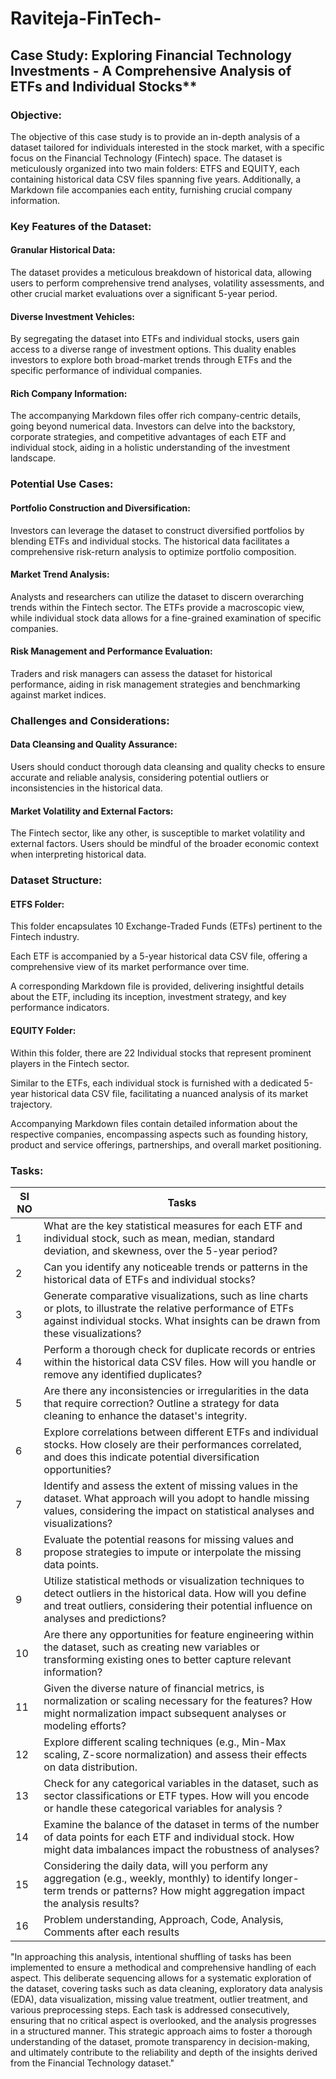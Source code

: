 # Raviteja-FinTech-

## Case Study: Exploring Financial Technology Investments - A Comprehensive Analysis of ETFs and Individual Stocks**

### Objective:

The objective of this case study is to provide an in-depth analysis of a dataset tailored for individuals interested in the stock market, with a specific focus on the Financial Technology (Fintech) space. The dataset is meticulously organized into two main folders: ETFS and EQUITY, each containing historical data CSV files spanning five years. Additionally, a Markdown file accompanies each entity, furnishing crucial company information.

### Key Features of the Dataset:

#### Granular Historical Data:

The dataset provides a meticulous breakdown of historical data, allowing users to perform comprehensive trend analyses, volatility assessments, and other crucial market evaluations over a significant 5-year period.

#### Diverse Investment Vehicles:

By segregating the dataset into ETFs and individual stocks, users gain access to a diverse range of investment options. This duality enables investors to explore both broad-market trends through ETFs and the specific performance of individual companies.

#### Rich Company Information:

The accompanying Markdown files offer rich company-centric details, going beyond numerical data. Investors can delve into the backstory, corporate strategies, and competitive advantages of each ETF and individual stock, aiding in a holistic understanding of the investment landscape.

### Potential Use Cases:

#### Portfolio Construction and Diversification:

Investors can leverage the dataset to construct diversified portfolios by blending ETFs and individual stocks. The historical data facilitates a comprehensive risk-return analysis to optimize portfolio composition.

#### Market Trend Analysis:

Analysts and researchers can utilize the dataset to discern overarching trends within the Fintech sector. The ETFs provide a macroscopic view, while individual stock data allows for a fine-grained examination of specific companies.

#### Risk Management and Performance Evaluation:

Traders and risk managers can assess the dataset for historical performance, aiding in risk management strategies and benchmarking against market indices.

### Challenges and Considerations:

#### Data Cleansing and Quality Assurance:

Users should conduct thorough data cleansing and quality checks to ensure accurate and reliable analysis, considering potential outliers or inconsistencies in the historical data.

#### Market Volatility and External Factors:

The Fintech sector, like any other, is susceptible to market volatility and external factors. Users should be mindful of the broader economic context when interpreting historical data.

### Dataset Structure:

#### ETFS Folder:

This folder encapsulates 10 Exchange-Traded Funds (ETFs) pertinent to the Fintech industry.

Each ETF is accompanied by a 5-year historical data CSV file, offering a comprehensive view of its market performance over time.

A corresponding Markdown file is provided, delivering insightful details about the ETF, including its inception, investment strategy, and key performance indicators.

#### EQUITY Folder:

Within this folder, there are 22 Individual stocks that represent prominent players in the Fintech sector.

Similar to the ETFs, each individual stock is furnished with a dedicated 5-year historical data CSV file, facilitating a nuanced analysis of its market trajectory.

Accompanying Markdown files contain detailed information about the respective companies, encompassing aspects such as founding history, product and service offerings, partnerships, and overall market positioning.

### Tasks:

| **SI NO** | **Tasks** |
| --- | --- | 
| 1 | What are the key statistical measures for each ETF and individual stock, such as mean, median, standard deviation, and skewness, over the 5-year period? |
| 2 | Can you identify any noticeable trends or patterns in the historical data of ETFs and individual stocks? | 
| 3 | Generate comparative visualizations, such as line charts or plots, to illustrate the relative performance of ETFs against individual stocks. What insights can be drawn from these visualizations? | 
| 4 | Perform a thorough check for duplicate records or entries within the historical data CSV files. How will you handle or remove any identified duplicates? | 
| 5 | Are there any inconsistencies or irregularities in the data that require correction? Outline a strategy for data cleaning to enhance the dataset's integrity. | 
| 6 | Explore correlations between different ETFs and individual stocks. How closely are their performances correlated, and does this indicate potential diversification opportunities? |
| 7 | Identify and assess the extent of missing values in the dataset. What approach will you adopt to handle missing values, considering the impact on statistical analyses and visualizations? | 
| 8 | Evaluate the potential reasons for missing values and propose strategies to impute or interpolate the missing data points. | 
| 9 | Utilize statistical methods or visualization techniques to detect outliers in the historical data. How will you define and treat outliers, considering their potential influence on analyses and predictions? | 
| 10 | Are there any opportunities for feature engineering within the dataset, such as creating new variables or transforming existing ones to better capture relevant information? | 
| 11 | Given the diverse nature of financial metrics, is normalization or scaling necessary for the features? How might normalization impact subsequent analyses or modeling efforts? | 
| 12 | Explore different scaling techniques (e.g., Min-Max scaling, Z-score normalization) and assess their effects on data distribution. |
| 13 | Check for any categorical variables in the dataset, such as sector classifications or ETF types. How will you encode or handle these categorical variables for analysis ? | 
| 14 | Examine the balance of the dataset in terms of the number of data points for each ETF and individual stock. How might data imbalances impact the robustness of analyses? | 
| 15 | Considering the daily data, will you perform any aggregation (e.g., weekly, monthly) to identify longer-term trends or patterns? How might aggregation impact the analysis results? | 
| 16 | Problem understanding, Approach, Code, Analysis, Comments after each results | 

"In approaching this analysis, intentional shuffling of tasks has been implemented to ensure a methodical and comprehensive handling of each aspect. This deliberate sequencing allows for a systematic exploration of the dataset, covering tasks such as data cleaning, exploratory data analysis (EDA), data visualization, missing value treatment, outlier treatment, and various preprocessing steps. Each task is addressed consecutively, ensuring that no critical aspect is overlooked, and the analysis progresses in a structured manner. This strategic approach aims to foster a thorough understanding of the dataset, promote transparency in decision-making, and ultimately contribute to the reliability and depth of the insights derived from the Financial Technology dataset."
